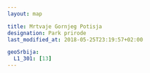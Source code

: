 ```yaml
---
layout: map

title: Mrtvaje Gornjeg Potisja
designation: Park prirode
last_modified_at: 2018-05-25T23:19:57+02:00

geoSrbija:
  L1_301: [13]
---
```

